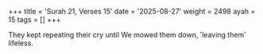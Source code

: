 +++
title = 'Surah 21, Verses 15'
date = '2025-08-27'
weight = 2498
ayah = 15
tags = []
+++

They kept repeating their cry until We mowed them down, ˹leaving them˺ lifeless. 